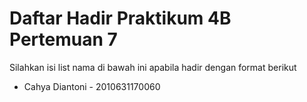 # Daftar Hadir Praktikum 4B Pertemuan 7
Silahkan isi list nama di bawah ini apabila hadir dengan format berikut
- Cahya Diantoni - 2010631170060
